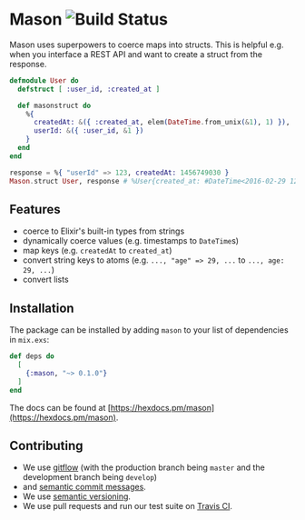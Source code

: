 # Mason ![Build Status](https://travis-ci.org/spacepilots/mason.svg?branch=develop)

Mason uses superpowers to coerce maps into structs. This is helpful e.g.
when you interface a REST API and want to create a struct from the response.

```elixir
defmodule User do
  defstruct [ :user_id, :created_at ]

  def masonstruct do
    %{
      createdAt: &({ :created_at, elem(DateTime.from_unix(&1), 1) }),
      userId: &({ :user_id, &1 })
    }
  end
end

response = %{ "userId" => 123, createdAt: 1456749030 }
Mason.struct User, response # %User{created_at: #DateTime<2016-02-29 12:30:30Z>, user_id: 123}
```

## Features

* coerce to Elixir's built-in types from strings
* dynamically coerce values (e.g. timestamps to `DateTime`s)
* map keys (e.g. `createdAt` to `created_at`)
* convert string keys to atoms (e.g. `..., "age" => 29, ...` to `..., age: 29, ...`)
* convert lists

## Installation

The package can be installed by adding `mason` to your list of
dependencies in `mix.exs`:

```elixir
def deps do
  [
    {:mason, "~> 0.1.0"}
  ]
end
```

The docs can be found at [https://hexdocs.pm/mason](https://hexdocs.pm/mason).

## Contributing

* We use [gitflow](https://github.com/nvie/gitflow) (with the production branch
  being `master` and the development branch being `develop`)
* and [semantic commit messages](https://seesparkbox.com/foundry/semantic_commit_messages).
* We use [semantic versioning](https://semver.org/).
* We use pull requests and run our test suite on [Travis CI](https://travis-ci.org/spacepilots/mason).
